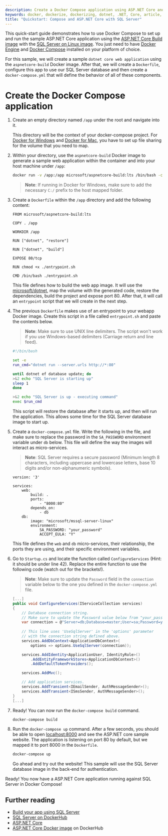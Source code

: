 ```yaml
---
description: Create a Docker Compose application using ASP.NET Core and SQL Server on Linux in Docker. 
keywords: docker, dockerize, dockerizing, dotnet, .NET, Core, article, example, platform, installation, containers, images, image, dockerfile, build, ASP.NET Core, SQL Server, mssql
title: "Quickstart: Compose and ASP.NET Core with SQL Server"
---
```


This quick-start guide demonstrates how to use Docker Compose to set up and run the sample ASP.NET Core application using the [ASP.NET Core Build image](https://hub.docker.com/r/microsoft/aspnetcore-build/) with the [SQL Server on Linux image](https://hub.docker.com/r/microsoft/mssql-server-linux/). You just need to have [Docker Engine](https://docs.docker.com/engine/installation/) and [Docker Compose](https://docs.docker.com/compose/install/) installed on your platform of choice.

For this sample, we will create a sample `dotnet core web application` using the `aspnetcore-build` Docker image. After that, we will create a `Dockerfile`, configure this app to use our SQL Server database and then create a `docker-compose.yml` that will define the behavior of all of these components.

# Create the Docker Compose application

1. Create an empty directory named `/app` under the root and navigate into it.

    This directory will be the context of your docker-compose project. For [Docker for Windows](https://docs.docker.com/docker-for-windows/#/shared-drives) and [Docker for Mac](https://docs.docker.com/docker-for-mac/#/file-sharing), you have to set up file sharing for the volume that you need to map. 

1. Within your directory, use the `aspnetcore-build` Docker image to generate a sample web application within the container and into your host machine under `/app`:

    ```bash
    docker run -v /app:/app microsoft/aspnetcore-build:lts /bin/bash -c "cd app && dotnet new -t web"
    ``` 

    >**Note**: If running in Docker for Windows, make sure to add the necessary `C:/` prefix to the host mapped folder.

1. Create a `Dockerfile` within the `/app` directory and add the following content:

    ```
    FROM microsoft/aspnetcore-build:lts

    COPY . /app

    WORKDIR /app

    RUN ["dotnet", "restore"]

    RUN ["dotnet", "build"]

    EXPOSE 80/tcp

    RUN chmod +x ./entrypoint.sh

    CMD /bin/bash ./entrypoint.sh
    ```

    This file defines how to build the web app image. It will use the [microsoft/dotnet](https://hub.docker.com/r/microsoft/dotnet/), map the volume with the generated code, restore the dependencies, build the project and expose port 80. After that, it will call an `entrypoint` script that we will create in the next step. 

1. The previous `Dockerfile` makes use of an entrypoint to your webapp Docker image. Create this script in a file called `entrypoint.sh` and paste the contents below.

    >**Note**: Make sure to use UNIX line delimiters. The script won't work if you use Windows-based delimiters (Carriage return and line feed).

    ```bash
    #!/bin/bash

    set -e
    run_cmd="dotnet run --server.urls http://*:80"

    until dotnet ef database update; do
    >&2 echo "SQL Server is starting up"
    sleep 1
    done

    >&2 echo "SQL Server is up - executing command"
    exec $run_cmd
    ```

    This script will restore the database after it starts up, and then will run the application. This allows some time for the SQL Server database image to start up.

1. Create a `docker-compose.yml` file. Write the following in the file, and make sure to replace the password in the `SA_PASSWORD` environment variable under `db` below. This file will define the way the images will interact as micro-services. 

    >**Note**: SQL Server requires a secure password (Minimum length 8 characters, including uppercase and lowercase letters, base 10 digits and/or non-alphanumeric symbols).

    ```
    version: '3'

    services:
        web:
            build: .
            ports: 
                - "8000:80"
            depends_on:
                - db
        db:
            image: "microsoft/mssql-server-linux"
            environment:
                SA_PASSWORD: "your_password"
                ACCEPT_EULA: "Y"
    ```

    This file defines the `web` and `db` micro-services, their relationship, the ports they are using, and their specific environment variables.

1. Go to `Startup.cs` and locate the function called `ConfigureServices` (Hint: it should be under line 42). Replace the entire function to use the following code (watch out for the brackets!).

    >**Note**: Make sure to update the `Password` field in the `connection` variable below to the one you defined in the `docker-compose.yml` file.

    ```csharp
    [...]
    public void ConfigureServices(IServiceCollection services)
    {
        // Database connection string. 
        // Make sure to update the Password value below from "your_password" to your actual password.
        var connection = @"Server=db;Database=master;User=sa;Password=your_password;";
        
        // This line uses 'UseSqlServer' in the 'options' parameter
        // with the connection string defined above.
        services.AddDbContext<ApplicationDbContext>(
            options => options.UseSqlServer(connection));

        services.AddIdentity<ApplicationUser, IdentityRole>()
            .AddEntityFrameworkStores<ApplicationDbContext>()
            .AddDefaultTokenProviders();

        services.AddMvc();

        // Add application services.
        services.AddTransient<IEmailSender, AuthMessageSender>();
        services.AddTransient<ISmsSender, AuthMessageSender>();
    }
    [...]
    ```

1. Ready! You can now run the `docker-compose build` command.

    ```bash
    docker-compose build
    ```

1. Run the `docker-compose up` command. After a few seconds, you should be able to open [localhost:8000](http://localhost:8000) and see the ASP.NET core sample website. The application is listening on port 80 by default, but we mapped it to port 8000 in the `Dockerfile`.

    ```bash
    docker-compose up
    ```

    Go ahead and try out the website! This sample will use the SQL Server database image in the back-end for authentication.

Ready! You now have a ASP.NET Core application running against SQL Server in Docker Compose!

## Further reading

- [Build your app using SQL Server](https://www.microsoft.com/en-us/sql-server/developer-get-started/?utm_medium=Referral&utm_source=docs.docker.com)
- [SQL Server on DockerHub](https://hub.docker.com/r/microsoft/mssql-server-linux/)
- [ASP.NET Core](https://www.asp.net/core)
- [ASP.NET Core Docker image](https://hub.docker.com/r/microsoft/aspnetcore/) on DockerHub